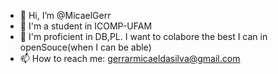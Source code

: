 - 👋 Hi, I’m @MicaelGerr
- 👀 I'm a student in ICOMP-UFAM
- 🌱 I'm proficient in DB,PL. I want to colabore the best I can in openSouce(when I can be able)
- 📫 How to reach me: gerrarmicaeldasilva@gmail.com

<!---
MicaelGerr/MicaelGerr is a ✨ special ✨ repository because its `README.md` (this file) appears on your GitHub profile.
You can click the Preview link to take a look at your changes.
--->
